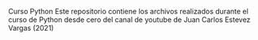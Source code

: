 Curso Python
Este repositorio contiene los archivos realizados durante el curso de Python desde cero del canal de youtube de Juan Carlos Estevez Vargas (2021)
